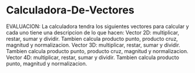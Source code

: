 # Calculadora-De-Vectores
EVALUACION: 
La calculadora tendra los siguientes vectores para calcular y cada uno tiene una descripcion de lo que hacen: 
Vector 2D: multiplicar, restar, sumar y dividir. Tambien calcula producto punto, producto cruz, magnitud y normalizacion.
Vector 3D: multiplicar, restar, sumar y dividir. Tambien calcula producto punto, producto cruz, magnitud y normalizacion.
Vector 4D: multiplicar, restar, sumar y dividir. Tambien calcula producto punto, magnitud y normalizacion.
